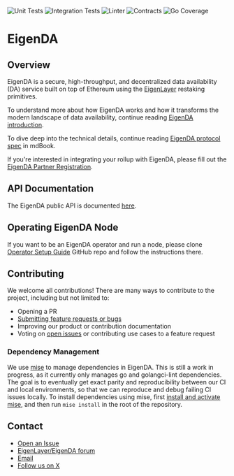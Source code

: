![Unit Tests](https://github.com/Layr-Labs/eigenda/actions/workflows/unit-tests.yml/badge.svg)
![Integration Tests](https://github.com/Layr-Labs/eigenda/actions/workflows/integration-tests.yml/badge.svg)
![Linter](https://github.com/Layr-Labs/eigenda/actions/workflows/golangci-lint.yml/badge.svg)
![Contracts](https://github.com/Layr-Labs/eigenda/actions/workflows/test-contracts.yml/badge.svg)
![Go Coverage](https://github.com/Layr-Labs/eigenda/wiki/coverage.svg)

# EigenDA

## Overview

EigenDA is a secure, high-throughput, and decentralized data availability (DA) service built on top of Ethereum using the [EigenLayer](https://github.com/Layr-Labs/eigenlayer-contracts) restaking primitives.

To understand more about how EigenDA works and how it transforms the modern landscape of data availability, continue reading [EigenDA introduction](https://www.blog.eigenlayer.xyz/intro-to-eigenda-hyperscale-data-availability-for-rollups/).

To dive deep into the technical details, continue reading [EigenDA protocol spec](https://layr-labs.github.io/eigenda/) in mdBook.

If you're interested in integrating your rollup with EigenDA, please fill out the [EigenDA Partner Registration](https://docs.google.com/forms/d/e/1FAIpQLSdXvfxgRfIHWYu90FqN-2yyhgrYm9oExr0jSy7ERzbMUimJew/viewform).

## API Documentation

The EigenDA public API is documented [here](https://docs.eigencloud.xyz/products/eigenda/api/disperser-v2-API/overview).

## Operating EigenDA Node

If you want to be an EigenDA operator and run a node, please clone [Operator Setup Guide](https://github.com/Layr-Labs/eigenda-operator-setup) GitHub repo and follow the instructions there.

## Contributing
We welcome all contributions! There are many ways to contribute to the project, including but not limited to:

- Opening a PR
- [Submitting feature requests or bugs](https://github.com/Layr-Labs/eigenda/issues/new/choose)
- Improving our product or contribution documentation
- Voting on [open issues](https://github.com/Layr-Labs/eigenda/issues) or
  contributing use cases to a feature request

### Dependency Management

We use [mise](https://mise.jdx.dev/) to manage dependencies in EigenDA. This is still a work in progress, as it currently only manages go and golangci-lint dependencies.
The goal is to eventually get exact parity and reproducibility between our CI and local environments, so that we can reproduce and debug failing CI issues locally.
To install dependencies using mise, first [install and activate mise](https://mise.jdx.dev/getting-started.html), and then run `mise install` in the root of the repository.

## Contact

- [Open an Issue](https://github.com/Layr-Labs/eigenda/issues/new/choose)
- [EigenLayer/EigenDA forum](https://forum.eigenlayer.xyz)
- [Email](mailto:eigenda-support@eigenlabs.org)
- [Follow us on X](https://x.com/eigen_da)
